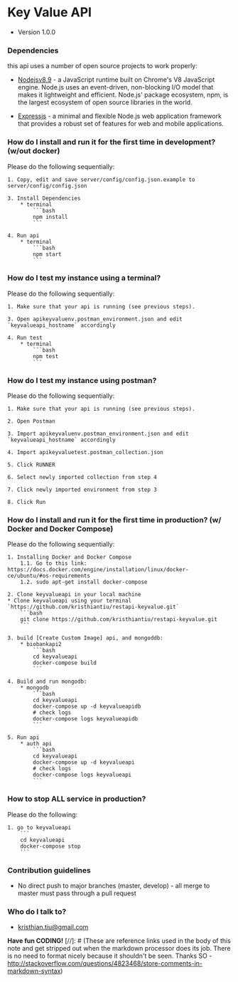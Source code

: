 # Key Value API
* Version 1.0.0

### Dependencies ###
this api uses a number of open source projects to work properly:

* [Nodejsv8.9] - a JavaScript runtime built on Chrome's V8 JavaScript engine. Node.js uses an event-driven, non-blocking I/O model that makes it lightweight and efficient. Node.js' package ecosystem, npm, is the largest ecosystem of open source libraries in the world.

* [Expressjs] - a minimal and flexible Node.js web application framework that provides a robust set of features for web and mobile applications.

### How do I install and run it for the first time in development? (w/out docker) ###
Please do the following sequentially:

    1. Copy, edit and save server/config/config.json.example to server/config/config.json

    3. Install Dependencies
        * terminal
            ```bash
            npm install
            ```

    4. Run api
        * terminal
            ```bash
            npm start
            ```

### How do I test my instance using a terminal? ###
Please do the following sequentially:

    1. Make sure that your api is running (see previous steps).

    3. Open apikeyvaluenv.postman_environment.json and edit `keyvalueapi_hostname` accordingly 

    4. Run test
        * terminal
            ```bash
            npm test
            ```

### How do I test my instance using postman? ###
Please do the following sequentially:

    1. Make sure that your api is running (see previous steps).

    2. Open Postman

    3. Import apikeyvaluenv.postman_environment.json and edit `keyvalueapi_hostname` accordingly 

    4. Import apikeyvaluetest.postman_collection.json

    5. Click RUNNER

    6. Select newly imported collection from step 4

    7. Click newly imported environment from step 3

    8. Click Run



### How do I install and run it for the first time in production? (w/ Docker and Docker Compose) ###
Please do the following sequentially:

    1. Installing Docker and Docker Compose
        1.1. Go to this link: https://docs.docker.com/engine/installation/linux/docker-ce/ubuntu/#os-requirements
        1.2. sudo apt-get install docker-compose
        
    2. Clone keyvalueapi in your local machine
    * Clone keyvalueapi using your terminal `https://github.com/kristhiantiu/restapi-keyvalue.git`
        ```bash
        git clone https://github.com/kristhiantiu/restapi-keyvalue.git
        ```

    3. build [Create Custom Image] api, and mongoddb:
        * biobankapi2
            ```bash
            cd keyvalueapi
            docker-compose build
            ```

    4. Build and run mongodb:
        * mongodb
            ```bash
            cd keyvalueapi
            docker-compose up -d keyvalueapidb
            # check logs
            docker-compose logs keyvalueapidb
            ```

    5. Run api
        * auth api
            ```bash
            cd keyvalueapi
            docker-compose up -d keyvalueapi
            # check logs
            docker-compose logs keyvalueapi
            ```

### How to stop ALL service in production? ###
Please do the following:

    1. go to keyvalueapi
        ```
        cd keyvalueapi
        docker-compose stop 
        ```

### Contribution guidelines ###

* No direct push to major branches (master, develop) - all merge to master must pass through a pull request

### Who do I talk to? ###

* kristhian.tiu@gmail.com


**Have fun CODING!**
[//]: # (These are reference links used in the body of this note and get stripped out when the markdown processor does its job. There is no need to format nicely because it shouldn't be seen. Thanks SO - http://stackoverflow.com/questions/4823468/store-comments-in-markdown-syntax)

   [Nodejsv8.9]: https://nodejs.org/ja/blog/release/v8.9.0/
   [Expressjs]: <https://expressjs.com/>